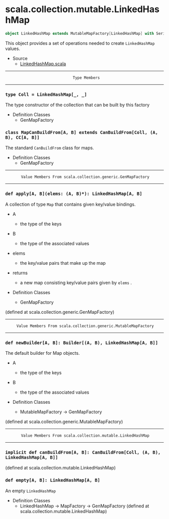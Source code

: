 
#                    scala.collection.mutable.LinkedHashMap                    #

```scala
object LinkedHashMap extends MutableMapFactory[LinkedHashMap] with Serializable
```

This object provides a set of operations needed to create `LinkedHashMap`
values.

* Source
  * [LinkedHashMap.scala](https://github.com/scala/scala/tree/6d09a1ba5f/src/library/scala/collection/mutable/LinkedHashMap.scala#L1)


--------------------------------------------------------------------------------
                                  Type Members
--------------------------------------------------------------------------------


### `type Coll = LinkedHashMap[_, _]`                                        ###

The type constructor of the collection that can be built by this factory

* Definition Classes
  * GenMapFactory


### `class MapCanBuildFrom[A, B] extends CanBuildFrom[Coll, (A, B), CC[A, B]]` ###

The standard `CanBuildFrom` class for maps.

* Definition Classes
  * GenMapFactory


--------------------------------------------------------------------------------
           Value Members From scala.collection.generic.GenMapFactory
--------------------------------------------------------------------------------


### `def apply[A, B](elems: (A, B)*): LinkedHashMap[A, B]`                   ###

A collection of type `Map` that contains given key/value bindings.

* A
  * the type of the keys
* B
  * the type of the associated values
* elems
  * the key/value pairs that make up the map
* returns
  * a new map consisting key/value pairs given by `elems` .

* Definition Classes
  * GenMapFactory

(defined at scala.collection.generic.GenMapFactory)


--------------------------------------------------------------------------------
         Value Members From scala.collection.generic.MutableMapFactory
--------------------------------------------------------------------------------


### `def newBuilder[A, B]: Builder[(A, B), LinkedHashMap[A, B]]`             ###

The default builder for Map objects.

* A
  * the type of the keys
* B
  * the type of the associated values

* Definition Classes
  * MutableMapFactory → GenMapFactory

(defined at scala.collection.generic.MutableMapFactory)


--------------------------------------------------------------------------------
           Value Members From scala.collection.mutable.LinkedHashMap
--------------------------------------------------------------------------------


### `implicit def canBuildFrom[A, B]: CanBuildFrom[Coll, (A, B), LinkedHashMap[A, B]]` ###

(defined at scala.collection.mutable.LinkedHashMap)


### `def empty[A, B]: LinkedHashMap[A, B]`                                   ###

An empty `LinkedHashMap`

* Definition Classes
  * LinkedHashMap → MapFactory → GenMapFactory
(defined at scala.collection.mutable.LinkedHashMap)
